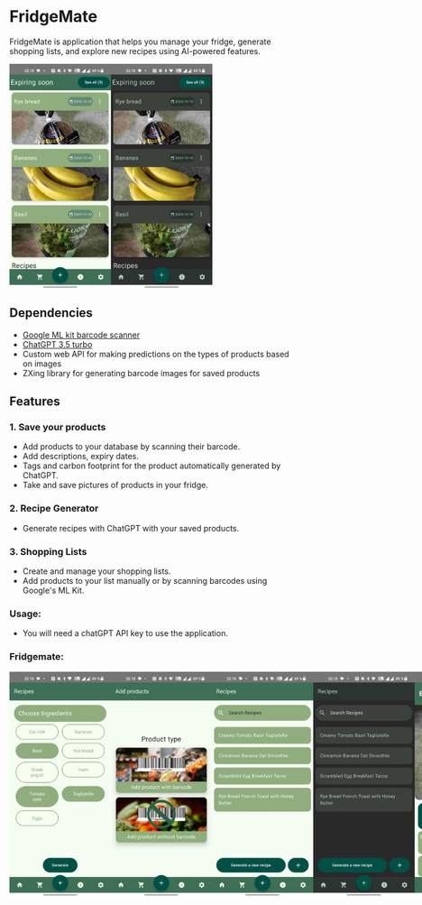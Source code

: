 # FridgeMate

FridgeMate is application that helps you manage your fridge, generate shopping lists, and explore new recipes using AI-powered features.

<div style="display: flex;">
    <img src="https://github.com/Emtrixx/RecipeApp/blob/main/README_res/home.jpg" width="180" height="400" />
    <img src="https://github.com/Emtrixx/RecipeApp/blob/main/README_res/homeDark.jpg" width="180" height="400" />
</div>

## Dependencies

- <a href="https://platform.openai.com/docs/introduction](https://developers.google.com/ml-kit/vision/barcode-scanning" target="_blank">Google ML kit barcode scanner</a>
- <a href="https://platform.openai.com/docs/introduction" target="_blank">ChatGPT 3.5 turbo</a>
- Custom web API for making predictions on the types of products based on images
- ZXing library for generating barcode images for saved products

## Features

### 1. Save your products
- Add products to your database by scanning their barcode.
- Add descriptions, expiry dates.
- Tags and carbon footprint for the product automatically generated by ChatGPT.
- Take and save pictures of products in your fridge.

 ### 2. Recipe Generator
- Generate recipes with ChatGPT with your saved products.

### 3. Shopping Lists
- Create and manage your shopping lists.
- Add products to your list manually or by scanning barcodes using Google's ML Kit.

### Usage: 
- You will need a chatGPT API key to use the application.

### Fridgemate:

<div style="display: flex;">
    <img src="https://github.com/Emtrixx/RecipeApp/blob/main/README_res/generateRecipe.jpg" width="180" height="400" />
    <img src="https://github.com/Emtrixx/RecipeApp/blob/main/README_res/addProduct.jpg" width="180" height="400" />
    <img src="https://github.com/Emtrixx/RecipeApp/blob/main/README_res/recipesView.jpg" width="180" height="400" />
    <img src="https://github.com/Emtrixx/RecipeApp/blob/main/README_res/recipesViewDark.jpg" width="180" height="400" />
    <img src="https://github.com/Emtrixx/RecipeApp/blob/main/README_res/itemdetail.jpg" width="180" height="400" />
    <img src="https://github.com/Emtrixx/RecipeApp/blob/main/README_res/shoppinglist.jpg" width="180" height="400" />
</div>

